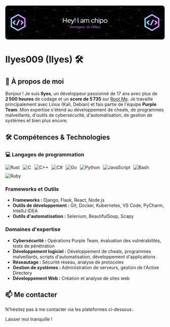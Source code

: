 ![Bannière GitHub](https://github.com/Ilyes009/Ilyes009/blob/main/github-header-image.png)

# Ilyes009 (Ilyes) 🛠️

## 👋 À propos de moi

Bonjour ! Je suis **Ilyes**, un développeur passionné de 17 ans avec plus de **2 500 heures** de codage et un **score de 5 735** sur [Root Me](https://www.root-me.org/). Je travaille principalement avec Linux (Kali, Debian) et fais partie de l'équipe **Purple Team**. Mon expertise s'étend au développement de cheats, de programmes malveillants, d'outils de cybersécurité, d'automatisation, de gestion de systèmes et bien plus encore.

## 🛠️ Compétences & Technologies

### 💻 Langages de programmation

<div style="display: flex; flex-wrap: wrap; gap: 10px;">
  <img src="https://img.shields.io/badge/Rust-000000?style=flat&logo=rust&logoColor=white" alt="Rust">
  <img src="https://img.shields.io/badge/C-555555?style=flat&logo=c&logoColor=white" alt="C">
  <img src="https://img.shields.io/badge/C++-00599C?style=flat&logo=c%2B%2B&logoColor=white" alt="C++">
  <img src="https://img.shields.io/badge/C%23-239120?style=flat&logo=c-sharp&logoColor=white" alt="C#">
  <img src="https://img.shields.io/badge/Go-00ADD8?style=flat&logo=go&logoColor=white" alt="Go">
  <img src="https://img.shields.io/badge/Python-3776AB?style=flat&logo=python&logoColor=white" alt="Python">
  <img src="https://img.shields.io/badge/JavaScript-F7DF1E?style=flat&logo=javascript&logoColor=black" alt="JavaScript">
  <img src="https://img.shields.io/badge/Bash-4EAA25?style=flat&logo=gnu-bash&logoColor=white" alt="Bash">
  <img src="https://img.shields.io/badge/Ruby-CC342D?style=flat&logo=ruby&logoColor=white" alt="Ruby">
</div>

### Frameworks et Outils

- **Frameworks :** Django, Flask, React, Node.js
- **Outils de développement :** Git, Docker, Kubernetes, VS Code, PyCharm, IntelliJ IDEA
- **Outils d'automatisation :** Selenium, BeautifulSoup, Scapy

### Domaines d'expertise

- **Cybersécurité :** Opérations Purple Team, évaluation des vulnérabilités, tests de pénétration
- **Développement logiciel :** Développement de cheats, programmes malveillants, scripts d'automatisation, développement d'applications
- **Réseautage :** Sécurité réseau, analyse de protocoles
- **Gestion de systèmes :** Administration de serveurs, gestion de l'Active Directory
- **Développement Web :** Création et analyse de sites web

 

## 📫 Me contacter

N'hésitez pas à me contacter via les plateformes ci-dessous :

Laisser moi tranquille !

